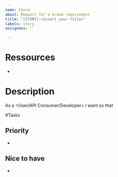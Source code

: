 ```yaml
---
name: Story
about: Request for a broad requirement
title: "[STORY]-<Insert your title>"
labels: story
assignees: ''

---
```


# Ressources
 
- 

# Description

As a <User/API Consumer/Developer>
I want <Wish>
so that <Reasoning>

#Tasks

## Priority

- 

## Nice to have

-
